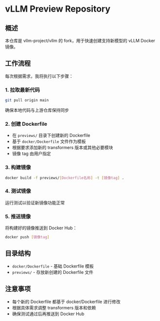 # vLLM Preview Repository

## 概述
本仓库是 vllm-project/vllm 的 fork，用于快速创建支持新模型的 vLLM Docker 镜像。

## 工作流程

每次根据需求，我将执行以下步骤：

### 1. 拉取最新代码
```bash
git pull origin main
```
确保本地代码与上游仓库保持同步

### 2. 创建 Dockerfile
- 在 `previews/` 目录下创建新的 Dockerfile
- 基于 `docker/Dockerfile` 文件作为模板
- 根据要求添加新的 transformers 版本或其他必要模块
- 镜像 tag 由用户指定

### 3. 构建镜像
```bash
docker build -f previews/[Dockerfile名称] -t [镜像tag] .
```

### 4. 测试镜像
运行测试以验证新镜像功能正常

### 5. 推送镜像
将构建好的镜像推送到 Docker Hub：
```bash
docker push [镜像tag]
```

## 目录结构
- `docker/Dockerfile` - 基础 Dockerfile 模板
- `previews/` - 存放新创建的 Dockerfile 文件

## 注意事项
- 每个新的 Dockerfile 都基于 docker/Dockerfile 进行修改
- 根据具体需求调整 transformers 版本和依赖
- 确保测试通过后再推送到 Docker Hub